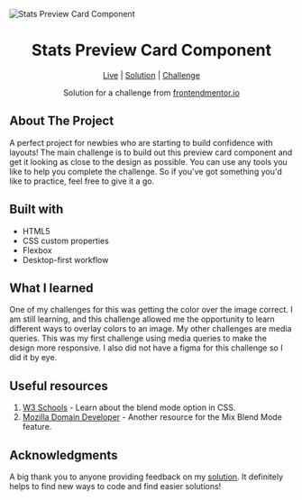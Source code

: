 ![Stats Preview Card Component]()

<h1 align="center">Stats Preview Card Component</h1>

<div align="center">

[Live]()
| [Solution]()
| [Challenge](https://www.frontendmentor.io/challenges/stats-preview-card-component-8JqbgoU62)

Solution for a challenge from [frontendmentor.io](https://www.frontendmentor.io/)

</div>

## About The Project

A perfect project for newbies who are starting to build confidence with layouts!
The main challenge is to build out this preview card component and get it looking as close to the design as possible.
You can use any tools you like to help you complete the challenge. So if you've got something you'd like to practice, feel free to give it a go.

## Built with

- HTML5
- CSS custom properties
- Flexbox
- Desktop-first workflow

## What I learned

One of my challenges for this was getting the color over the image correct. I am still learning, and this challenge allowed me the opportunity to learn different ways to overlay colors to an image. My other challenges are media queries. This was my first challenge using media queries to make the design more responsive. I also did not have a figma for this challenge so I did it by eye.

## Useful resources

1. [W3 Schools](https://www.w3schools.com/cssref/pr_mix-blend-mode.php) - Learn about the blend mode option in CSS.
2. [Mozilla Domain Developer](https://developer.mozilla.org/en-US/docs/Web/CSS/mix-blend-mode) - Another resource for the Mix Blend Mode feature.

## Acknowledgments

A big thank you to anyone providing feedback on my [solution](). It definitely helps to find new ways to code and find easier solutions!
